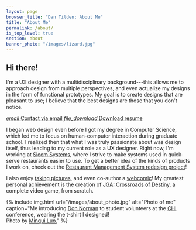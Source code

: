 ```yaml
---
layout: page
browser_title: "Dan Tilden: About Me"
title: "About Me"
permalink: /about/
is_top_level: true
section: about
banner_photo: "/images/lizard.jpg"
---
```





## Hi there!

I'm a UX designer with a multidisciplinary background---this allows me to approach design from multiple perspectives, and even actualize my designs in the form of functional prototypes. My goal is to create designs that are pleasant to use; I believe that the best designs are those that you don't notice.

<div class="buttons">
  <a href="#" id="email_link" class="glass_effect">
    <i class="material-icons">email</i>
    Contact via email
  </a>
	<a href="/files/DanTilden-Resume.pdf" class="glass_effect">
    <i class="material-icons">file_download</i>
    Download resume
	</a>
</div>

I began web design even before I got my degree in Computer Science, which led me to focus on human-computer interaction during graduate school. I realized then that what I was truly passionate about was design itself, thus leading to my current role as a UX designer. Right now, I'm working at [Sicom Systems](http://www.sicom.com), where I strive to make systems used in quick-serve restaurants easier to use. To get a better idea of the kinds of products I work on, check out the [Restaurant Management System redesign project](/projects/restaurant_management)!

I also enjoy [taking pictures](https://www.instagram.com/freakified/), and even co-author a [webcomic](http://www.scrapinold.com/23.html)! My greatest personal achievement is the creation of [JGA: Crossroads of Destiny](/projects/jga), a complete video game, from scratch.

{% include img.html
  url="/images/about_photo.jpg"
  alt="Photo of me"
  caption="Me introducing <a href='http://en.wikipedia.org/wiki/Don_Norman'>Don Norman</a> to student volunteers at the <a href='http://en.wikipedia.org/wiki/Conference_on_Human_Factors_in_Computing_Systems'>CHI</a> conference, wearing the t-shirt I designed!<br />Photo by <a href='http://www.minqiluo.com/'>Minqui Luo.</a>"
%}
